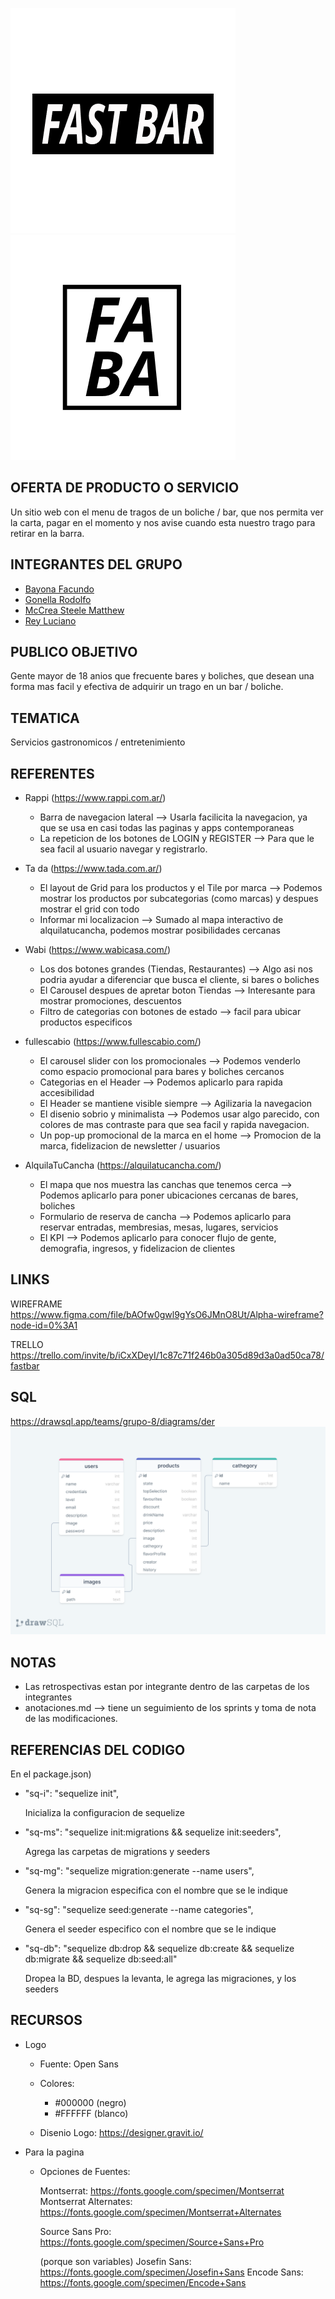 ![FastBar](public/assets/Logos/LogoAlt.png) ![FastBarMiniature](public/assets/Logos/Logo.png)

## OFERTA DE PRODUCTO O SERVICIO

Un sitio web con el menu de tragos de un boliche / bar, que nos permita ver la carta, pagar en el momento y nos avise cuando esta nuestro trago para retirar en la barra.

## INTEGRANTES DEL GRUPO

- [Bayona Facundo](https://github.com/fbayona13/grupo_8_alpha-/blob/sprint_2/integrantes/facundoBayona)
- [Gonella Rodolfo](https://github.com/fbayona13/grupo_8_alpha-/blob/sprint_2/integrantes/rodolfoGonella)
- [McCrea Steele Matthew](https://github.com/fbayona13/grupo_8_alpha-/blob/sprint_2/integrantes/matthewMcCrea)
- [Rey Luciano](https://github.com/fbayona13/grupo_8_alpha-/blob/sprint_2/integrantes/lucianoRey)

## PUBLICO OBJETIVO

Gente mayor de 18 anios que frecuente bares y boliches, que desean una forma mas facil y efectiva de adquirir un trago en un bar / boliche.

## TEMATICA

Servicios gastronomicos / entretenimiento

## REFERENTES

- Rappi (https://www.rappi.com.ar/)
  - Barra de navegacion lateral --> Usarla facilicita la navegacion, ya que se usa en casi todas las paginas y apps contemporaneas
  - La repeticion de los botones de LOGIN y REGISTER --> Para que le sea facil al usuario navegar y registrarlo.
- Ta da (https://www.tada.com.ar/)
  - El layout de Grid para los productos y el Tile por marca --> Podemos mostrar los productos por subcategorias (como marcas) y despues mostrar el grid con todo
  - Informar mi localizacion --> Sumado al mapa interactivo de alquilatucancha, podemos mostrar posibilidades cercanas
- Wabi (https://www.wabicasa.com/)
  - Los dos botones grandes (Tiendas, Restaurantes) --> Algo asi nos podria ayudar a diferenciar que busca el cliente, si bares o boliches
  - El Carousel despues de apretar boton Tiendas --> Interesante para mostrar promociones, descuentos
  - Filtro de categorias con botones de estado --> facil para ubicar productos especificos
- fullescabio (https://www.fullescabio.com/)

  - El carousel slider con los promocionales --> Podemos venderlo como espacio promocional para bares y boliches cercanos
  - Categorias en el Header --> Podemos aplicarlo para rapida accesibilidad
  - El Header se mantiene visible siempre --> Agilizaria la navegacion
  - El disenio sobrio y minimalista --> Podemos usar algo parecido, con colores de mas contraste para que sea facil y rapida navegacion.
  - Un pop-up promocional de la marca en el home --> Promocion de la marca, fidelizacion de newsletter / usuarios

- AlquilaTuCancha (https://alquilatucancha.com/)
  - El mapa que nos muestra las canchas que tenemos cerca --> Podemos aplicarlo para poner ubicaciones cercanas de bares, boliches
  - Formulario de reserva de cancha --> Podemos aplicarlo para reservar entradas, membresias, mesas, lugares, servicios
  - El KPI --> Podemos aplicarlo para conocer flujo de gente, demografia, ingresos, y fidelizacion de clientes

## LINKS

WIREFRAME
https://www.figma.com/file/bAOfw0gwl9gYsO6JMnO8Ut/Alpha-wireframe?node-id=0%3A1

TRELLO
https://trello.com/invite/b/iCxXDeyI/1c87c71f246b0a305d89d3a0ad50ca78/fastbar

## SQL 
https://drawsql.app/teams/grupo-8/diagrams/der
![DER](DER_FastBar.png)

## NOTAS

- Las retrospectivas estan por integrante dentro de las carpetas de los integrantes
- anotaciones.md --> tiene un seguimiento de los sprints y toma de nota de las modificaciones.

## REFERENCIAS DEL CODIGO

En el package.json)

- "sq-i": "sequelize init",

  Inicializa la configuracion de sequelize

- "sq-ms": "sequelize init:migrations && sequelize init:seeders",

  Agrega las carpetas de migrations y seeders

- "sq-mg": "sequelize migration:generate --name users",

  Genera la migracion especifica con el nombre que se le indique

- "sq-sg": "sequelize seed:generate --name categories",

  Genera el seeder especifico con el nombre que se le indique

- "sq-db": "sequelize db:drop && sequelize db:create && sequelize db:migrate && sequelize db:seed:all"

  Dropea la BD, despues la levanta, le agrega las migraciones, y los seeders

## RECURSOS

- Logo

  - Fuente: Open Sans
  - Colores:

    - #000000 (negro)
    - #FFFFFF (blanco)

  - Disenio Logo: https://designer.gravit.io/

- Para la pagina

  - Opciones de Fuentes:

    Montserrat: https://fonts.google.com/specimen/Montserrat
    Montserrat Alternates: https://fonts.google.com/specimen/Montserrat+Alternates

    Source Sans Pro: https://fonts.google.com/specimen/Source+Sans+Pro

    (porque son variables)
    Josefin Sans: https://fonts.google.com/specimen/Josefin+Sans
    Encode Sans: https://fonts.google.com/specimen/Encode+Sans
